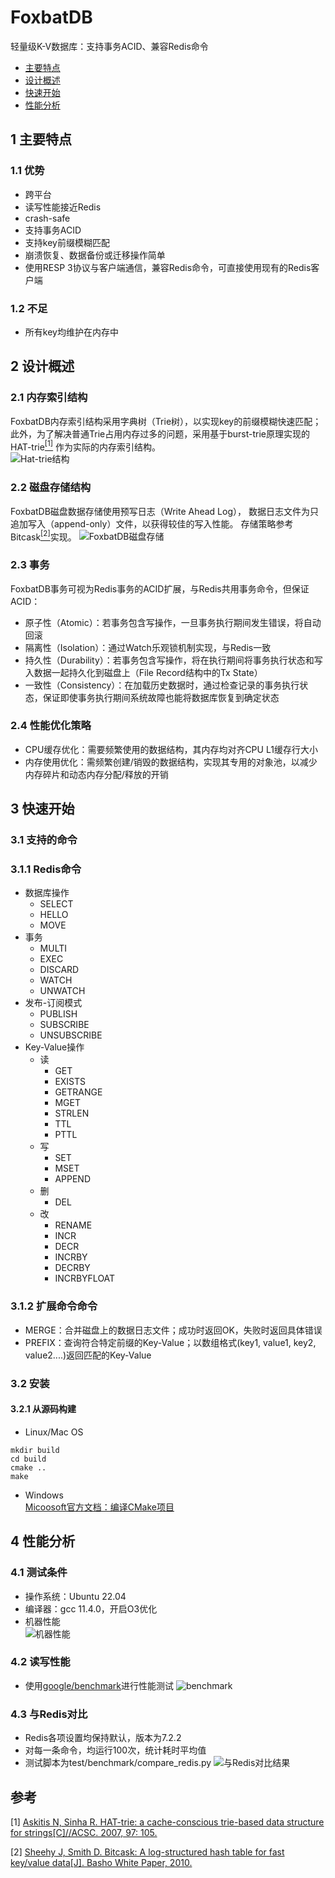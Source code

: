 # FoxbatDB

轻量级K-V数据库：支持事务ACID、兼容Redis命令

* [主要特点](#1-主要特点)
* [设计概述](#2-设计概述)
* [快速开始](#3-快速开始)
* [性能分析](#4-性能分析)

## 1 主要特点

### 1.1 优势

* 跨平台
* 读写性能接近Redis
* crash-safe
* 支持事务ACID
* 支持key前缀模糊匹配
* 崩溃恢复、数据备份或迁移操作简单
* 使用RESP 3协议与客户端通信，兼容Redis命令，可直接使用现有的Redis客户端

### 1.2 不足

* 所有key均维护在内存中

## 2 设计概述

### 2.1 内存索引结构

FoxbatDB内存索引结构采用字典树（Trie树），以实现key的前缀模糊快速匹配；
此外，为了解决普通Trie占用内存过多的问题，采用基于burst-trie原理实现的HAT-trie[<sup>[1]</sup>](#refer-anchor-1)
作为实际的内存索引结构。  
![Hat-trie结构](https://tessil.github.io/images/hat-trie/hat_trie_hybrid.png)

### 2.2 磁盘存储结构

FoxbatDB磁盘数据存储使用预写日志（Write Ahead Log），
数据日志文件为只追加写入（append-only）文件，以获得较佳的写入性能。
存储策略参考Bitcask[<sup>[2]</sup>](#refer-anchor-2)实现。
![FoxbatDB磁盘存储](images/data.png)

### 2.3 事务

FoxbatDB事务可视为Redis事务的ACID扩展，与Redis共用事务命令，但保证ACID：

* 原子性（Atomic）：若事务包含写操作，一旦事务执行期间发生错误，将自动回滚
* 隔离性（Isolation）：通过Watch乐观锁机制实现，与Redis一致
* 持久性（Durability）：若事务包含写操作，将在执行期间将事务执行状态和写入数据一起持久化到磁盘上（File Record结构中的Tx
  State）
* 一致性（Consistency）：在加载历史数据时，通过检查记录的事务执行状态，保证即使事务执行期间系统故障也能将数据库恢复到确定状态

### 2.4 性能优化策略

* CPU缓存优化：需要频繁使用的数据结构，其内存均对齐CPU L1缓存行大小
* 内存使用优化：需频繁创建/销毁的数据结构，实现其专用的对象池，以减少内存碎片和动态内存分配/释放的开销

## 3 快速开始

### 3.1 支持的命令
### 3.1.1 Redis命令
* 数据库操作
  - SELECT
  - HELLO
  - MOVE
* 事务
  - MULTI
  - EXEC
  - DISCARD
  - WATCH
  - UNWATCH
* 发布-订阅模式
  - PUBLISH
  - SUBSCRIBE
  - UNSUBSCRIBE
* Key-Value操作
  - 读
    - GET
    - EXISTS
    - GETRANGE
    - MGET
    - STRLEN
    - TTL
    - PTTL
  - 写
    - SET
    - MSET
    - APPEND
  - 删
    - DEL
  - 改
    - RENAME
    - INCR
    - DECR
    - INCRBY
    - DECRBY
    - INCRBYFLOAT

### 3.1.2 扩展命令命令
* MERGE：合并磁盘上的数据日志文件；成功时返回OK，失败时返回具体错误
* PREFIX：查询符合特定前缀的Key-Value；以数组格式(key1, value1, key2, value2....)返回匹配的Key-Value

### 3.2 安装

#### 3.2.1 从源码构建
* Linux/Mac OS

```shell
mkdir build
cd build
cmake ..
make
```

* Windows  
  [Micoosoft官方文档：编译CMake项目](https://learn.microsoft.com/en-us/cpp/build/cmake-projects-in-visual-studio?view=msvc-170)

## 4 性能分析

### 4.1 测试条件

* 操作系统：Ubuntu 22.04
* 编译器：gcc 11.4.0，开启O3优化
* 机器性能  
  ![机器性能](images/machine.png)

### 4.2 读写性能

* 使用[google/benchmark](https://github.com/google/benchmark)进行性能测试
  ![benchmark](images/benchamrk.png)

### 4.3 与Redis对比

* Redis各项设置均保持默认，版本为7.2.2
* 对每一条命令，均运行100次，统计耗时平均值
* 测试脚本为test/benchmark/compare_redis.py
  ![与Redis对比结果](images/benchmark_redis.png)

## 参考

<div id="refer-anchor-1"></div>

[1] [Askitis N, Sinha R. HAT-trie: a cache-conscious trie-based data structure for strings[C]//ACSC. 2007, 97: 105.](https://d1wqtxts1xzle7.cloudfront.net/65965420/CRPITV62Askitis-libre.pdf?1615412661=&response-content-disposition=inline%3B+filename%3DHAT_Trie_A_Cache_Conscious_Trie_Based_Da.pdf&Expires=1705206514&Signature=N5Zff-G1FTsDEfjE5-RwT5J9nSA~i89PIBE2SXBjFrQ-goCLiRHtcB7XbvpMxJsBpkZ5JvR75WwiMsAzVwOAr85FVoFwsICUmwZ-EFoKlzeKml~QxzDD7X8MKFPk3-8OP5RqycwcL~9-KoT8J-JUkoTRX-5ZV9qBX70LEOqI6E8VMwHrER05zf7VSQKwmEnVLYlV9imhy0InxCKLc-4e50xrIt4D96b0QZNqJf~dnsrxpSdVz9mfLQU8QYNnOvgCH77utQhCRvh~jL~GVKdGcWxYO0Z3WcndJ5GGtpvCDSmEaG4u-beoMkRKosDFX~v0iis7UNlO8Uh0hrPSWPusdQ__&Key-Pair-Id=APKAJLOHF5GGSLRBV4ZA)

<div id="refer-anchor-2"></div>

[2] [Sheehy J, Smith D. Bitcask: A log-structured hash table for fast key/value data[J]. Basho White Paper, 2010.](https://riak.com/assets/bitcask-intro.pdf)
